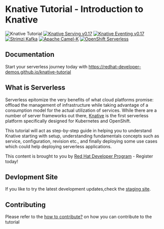 # Knative Tutorial - Introduction to Knative

 ![Knative Tutorial](https://github.com/redhat-developer-demos/knative-tutorial/workflows/Knative%20Tutorial/badge.svg) [![Knative Serving v0.17](https://img.shields.io/badge/Knative%20Serving-v0.17-blue)](https://knative.dev/docs/serving/)
 [![Knative Eventing v0.17](https://img.shields.io/badge/Knative%20Eventing-v0.17-blue)](https://knative.dev/docs/eventing/)
 [![Strimzi Kafka](https://img.shields.io/badge/Strimzi%20Kafka-v0.19.0-blue)](https://strimzi.io)
 [![Apache Camel-K](https://img.shields.io/badge/Apache%20Camel--K-v1.2.0-blue)](https://camel.apache.org/camel-k/latest/)
  [![OpenShift Serverless](https://img.shields.io/badge/OpenShift%20Serverless-v1.11-blue)](https://www.openshift.com/learn/topics/serverless)

## Documentation

 Start your serverless journey today with <https://redhat-developer-demos.github.io/knative-tutorial>

## What is Serverless

 Serverless epitomize the very benefits of what cloud platforms promise: offload the management of infrastructure while taking advantage of a consumption model for the actual utilization of services. While there are a number of server frameworks out there, [Knative](https://knative.dev) is the first serverless platform specifically designed for Kubernetes and OpenShift.

 This tutorial will act as step-by-step guide in helping you to understand Knative starting with setup, understanding fundamentals concepts such as service, configuration, revision etc., and finally deploying some use cases which could help deploying serverless applications.

 This content is brought to you by [Red Hat Developer Program](http://developers.redhat.com) - Register today!

## Devlopment Site

If you like to try the latest development updates,check the [staging site](https://redhat-developer-docs.github.io/knative-tutorial-staging).

## Contributing

 Please refer to the [how to contribute?](./CONTRIBUTING.md) on how you can contribute to the tutorial
